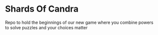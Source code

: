 # Shards Of Candra
 Repo to hold the beginnings of our new game where you combine powers to solve puzzles and your choices matter
